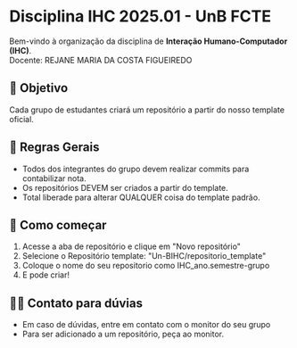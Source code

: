 # Disciplina IHC 2025.01 - UnB FCTE

Bem-vindo à organização da disciplina de **Interação Humano-Computador (IHC)**. </br>
Docente: REJANE MARIA DA COSTA FIGUEIREDO

## 🎯 Objetivo

Cada grupo de estudantes criará um repositório a partir do nosso template oficial. 

## 📜 Regras Gerais

- Todos dos integrantes do grupo devem realizar commits para contabilizar nota.
- Os repositórios DEVEM ser criados a partir do template.
- Total liberade para alterar QUALQUER coisa do template padrão. 

## 🚀 Como começar

1. Acesse a aba de repositório e clique em "Novo repositório"
2. Selecione o Repositório template: "Un-BIHC/repositorio_template"
3. Coloque o nome do seu repositorio como IHC_ano.semestre-grupo
4. E pode criar! 

## 🧑‍💻 Contato para dúvias

- Em caso de dúvidas, entre em contato com o monitor do seu grupo
- Para ser adicionado a um repositório, peça ao monitor.
